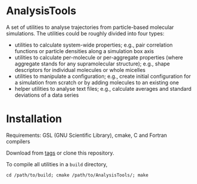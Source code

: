# AnalysisTools

A set of utilities to analyse trajectories from particle-based molecular
simulations. The utilities could be roughly divided into four types:

* utilities to calculate system-wide properties; e.g., pair
  correlation functions or particle densities along a simulation box axis
* utilities to calculate per-molecule or per-aggregate properties
  (where aggregate stands for any supramolecular structure); e.g., shape
  descriptors for individual molecules or whole micelles
* utilities to manipulate a configuration; e.g., create initial
  configuration for a simulation from scratch or by adding molecules to
  an existing one
* helper utilities to analyse text files; e.g., calculate averages
  and standard deviations of a data series

Installation
============

Requirements: GSL (GNU Scientific Library), cmake, C and Fortran compilers

Download from [tags](https://github.com/KaGaSi/AnalysisTools/tags) or
clone this repository.

To compile all utilities in a `build` directory,

`cd /path/to/build; cmake /path/to/AnalysisTools/; make`
